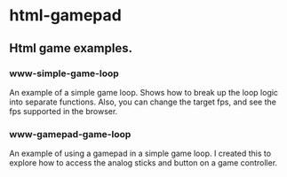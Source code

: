 # html-gamepad

## Html game examples.

### www-simple-game-loop
An example of a simple game loop. Shows how to break up the loop logic into separate functions. Also, you can change the target fps, and see the fps supported in the browser.

### www-gamepad-game-loop
An example of using a gamepad in a simple game loop. I created this to explore how to access the analog sticks and button on a game controller.
